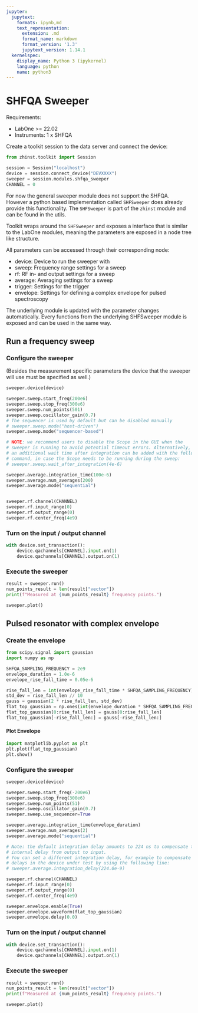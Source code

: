 ```yaml
---
jupyter:
  jupytext:
    formats: ipynb,md
    text_representation:
      extension: .md
      format_name: markdown
      format_version: '1.3'
      jupytext_version: 1.14.1
  kernelspec:
    display_name: Python 3 (ipykernel)
    language: python
    name: python3
---
```


# SHFQA Sweeper

Requirements:

* LabOne >= 22.02
* Instruments:
    1 x SHFQA

Create a toolkit session to the data server and connect the device:

```python
from zhinst.toolkit import Session

session = Session("localhost")
device = session.connect_device("DEVXXXX")
sweeper = session.modules.shfqa_sweeper
CHANNEL = 0
```

For now the general sweeper module does not support the SHFQA. However a
python based implementation called ``SHFSweeper`` does already provide
this functionality. The ``SHFSweeper`` is part of the ``zhinst`` module
and can be found in the utils.

Toolkit wraps around the ``SHFSweeper`` and exposes a interface that is
similar to the LabOne modules, meaning the parameters are exposed in a
node tree like structure.

All parameters can be accessed through their corresponding node:

* device: Device to run the sweeper with
* sweep: Frequency range settings for a sweep
* rf: RF in- and output settings for a sweep
* average: Averaging settings for a sweep
* trigger: Settings for the trigger
* envelope: Settings for defining a complex envelope for pulsed spectroscopy

The underlying module is updated with the parameter changes automatically.
Every functions from the underlying SHFSweeper module is exposed and can be
used in the same way.


## Run a frequency sweep
### Configure the sweeper

(Besides the measurement specific parameters the device that the sweeper will use
must be specified as well.)

```python
sweeper.device(device)

sweeper.sweep.start_freq(200e6)
sweeper.sweep.stop_freq(300e6)
sweeper.sweep.num_points(501)
sweeper.sweep.oscillator_gain(0.7)
# The sequencer is used by default but can be disabled manually
# sweeper.sweep.mode("host-driven")
sweeper.sweep.mode("sequencer-based")

# NOTE: we recommend users to disable the Scope in the GUI when the 
# sweeper is running to avoid potential timeout errors. Alternatively,
# an additional wait time after integration can be added with the following
# command, in case the Scope needs to be running during the sweep: 
# sweeper.sweep.wait_after_integration(4e-6)

sweeper.average.integration_time(100e-6)
sweeper.average.num_averages(200)
sweeper.average.mode("sequential")


sweeper.rf.channel(CHANNEL)
sweeper.rf.input_range(0)
sweeper.rf.output_range(0)
sweeper.rf.center_freq(4e9)
```

### Turn on the input / output channel

```python
with device.set_transaction():
    device.qachannels[CHANNEL].input.on(1)
    device.qachannels[CHANNEL].output.on(1)
```

### Execute the sweeper

```python
result = sweeper.run()
num_points_result = len(result["vector"])
print(f"Measured at {num_points_result} frequency points.")
```

```python
sweeper.plot()
```

## Pulsed resonator with complex envelope

### Create the envelope

```python
from scipy.signal import gaussian
import numpy as np

SHFQA_SAMPLING_FREQUENCY = 2e9
envelope_duration = 1.0e-6
envelope_rise_fall_time = 0.05e-6

rise_fall_len = int(envelope_rise_fall_time * SHFQA_SAMPLING_FREQUENCY)
std_dev = rise_fall_len // 10
gauss = gaussian(2 * rise_fall_len, std_dev)
flat_top_gaussian = np.ones(int(envelope_duration * SHFQA_SAMPLING_FREQUENCY))
flat_top_gaussian[0:rise_fall_len] = gauss[0:rise_fall_len]
flat_top_gaussian[-rise_fall_len:] = gauss[-rise_fall_len:]
```

#### Plot Envelope

```python
import matplotlib.pyplot as plt
plt.plot(flat_top_gaussian)
plt.show()
```

### Configure the sweeper

```python
sweeper.device(device)

sweeper.sweep.start_freq(-200e6)
sweeper.sweep.stop_freq(300e6)
sweeper.sweep.num_points(51)
sweeper.sweep.oscillator_gain(0.7)
sweeper.sweep.use_sequencer=True

sweeper.average.integration_time(envelope_duration)
sweeper.average.num_averages(2)
sweeper.average.mode("sequential")

# Note: the default integration delay amounts to 224 ns to compensate the device-
# internal delay from output to input.
# You can set a different integration delay, for example to compensate additional
# delays in the device under test by using the following line:
# sweeper.average.integration_delay(224.0e-9)

sweeper.rf.channel(CHANNEL)
sweeper.rf.input_range(0)
sweeper.rf.output_range(0)
sweeper.rf.center_freq(4e9)

sweeper.envelope.enable(True)
sweeper.envelope.waveform(flat_top_gaussian)
sweeper.envelope.delay(0.0)
```

### Turn on the input / output channel

```python
with device.set_transaction():
    device.qachannels[CHANNEL].input.on(1)
    device.qachannels[CHANNEL].output.on(1)
```

### Execute the sweeper

```python
result = sweeper.run()
num_points_result = len(result["vector"])
print(f"Measured at {num_points_result} frequency points.")
```

```python
sweeper.plot()
```

```python

```
